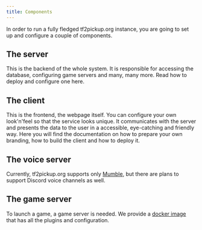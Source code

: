 ```yaml
---
title: Components
---
```


In order to run a fully fledged tf2pickup.org instance, you are going to set up and configure a couple of components.

## The server

This is the backend of the whole system. It is responsible for accessing the database, configuring game servers and many, many more.
Read how to deploy and configure one here.

## The client

This is the frontend, the webpage itself. You can configure your own look'n'feel so that the service looks unique.
It communicates with the server and presents the data to the user in a accessible, eye-catching and friendly way.
Here you will find the documentation on how to prepare your own branding, how to build the client and how to deploy it.

## The voice server

Currently, tf2pickup.org supports only [Mumble](https://www.mumble.info/), but there are plans to support Discord voice
channels as well.

## The game server

To launch a game, a game server is needed. We provide a [docker image](https://github.com/tf2pickup-pl/tf2-gameserver)
that has all the plugins and configuration.
